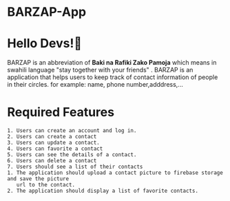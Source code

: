 # BARZAP-App

#  Hello Devs!&#128075;

BARZAP is an abbreviation of <strong>Baki na Rafiki Zako Pamoja</strong> which means in swahili language "stay together with your friends" . 
BARZAP is an application that helps users to keep track of contact information of people in their circles.
for example: name, phone number,adddress,...

# Required Features
   
    1. Users can create an account and log in.
    2. Users can create a contact
    3. Users can update a contact.
    4. Users can favorite a contact
    5. Users can see the details of a contact.
    6. Users can delete a contact
    7. Users should see a list of their contacts
    1. The application should upload a contact picture to firebase storage and save the picture
       url to the contact.
    2. The application should display a list of favorite contacts.

